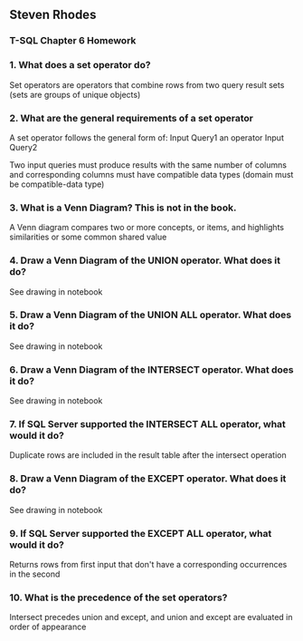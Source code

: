 ## Steven Rhodes
### T-SQL Chapter 6 Homework

### 1. What does a set operator do?
Set operators are operators that combine rows from two query result sets (sets are groups of unique objects)

### 2. What are the general requirements of a set operator
A set operator follows the general form of:
Input Query1
an operator
Input Query2

Two input queries must produce results with the same number of columns and corresponding columns must have compatible data types (domain must be compatible-data type)

### 3. What is a Venn Diagram? This is not in the book.
A Venn diagram compares two or more concepts, or items, and highlights similarities or some common shared value

### 4. Draw a Venn Diagram of the UNION operator. What does it do?
See drawing in notebook

### 5. Draw a Venn Diagram of the UNION ALL operator. What does it do?
See drawing in notebook

### 6. Draw a Venn Diagram of the INTERSECT operator. What does it do?
See drawing in notebook

### 7. If SQL Server supported the INTERSECT ALL operator, what would it do?
Duplicate rows are included in the result table after the intersect operation

### 8. Draw a Venn Diagram of the EXCEPT operator. What does it do?
See drawing in notebook

### 9. If SQL Server supported the EXCEPT ALL operator, what would it do?
Returns rows from first input that don't have a corresponding occurrences in the second

### 10. What is the precedence of the set operators?
Intersect precedes union and except, and union and except are evaluated in order of appearance
